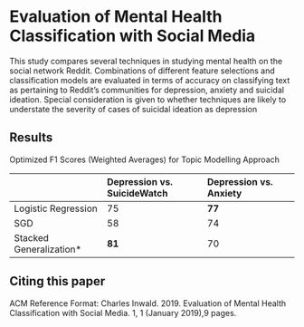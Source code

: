 ﻿# Evaluation of Mental Health Classification with Social Media
This study compares several techniques in studying mental health on the social network Reddit. Combinations of different feature selections and classification models are evaluated in terms of accuracy on classifying text as pertaining to Reddit’s communities for depression, anxiety and suicidal ideation. Special consideration is given to whether techniques are likely to understate the severity of cases of suicidal ideation as depression



## Results
Optimized F1 Scores (Weighted Averages) for Topic Modelling Approach


|                          | Depression vs. SuicideWatch | Depression vs. Anxiety |     |
|:-------------------------|:----------------------------|:-----------------------|:----|
| Logistic Regression      |             75                |         **77**               |     |
| SGD                      |             58               |          74              |     |
| Stacked Generalization\* |             **81**                |     70                   |     |

</div>

## Citing this paper
ACM Reference Format:
Charles Inwald. 2019. Evaluation of Mental Health Classification with Social Media. 1, 1 (January 2019),9 pages.
